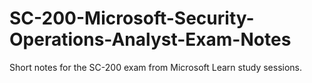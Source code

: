 # SC-200-Microsoft-Security-Operations-Analyst-Exam-Notes
Short notes for the SC-200 exam from Microsoft Learn study sessions.

